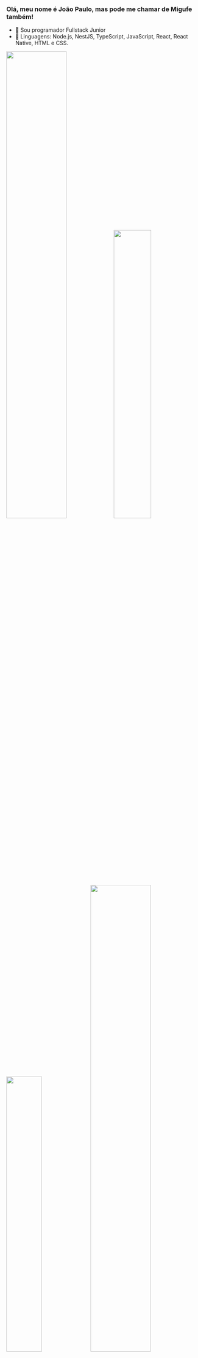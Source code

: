 ### Olá, meu nome é João Paulo, mas pode me chamar de Migufe também!

- 🔭 Sou programador Fullstack Junior
- 🌱 Linguagens: Node.js, NestJS, TypeScript, JavaScript, React, React Native, HTML e CSS.

<p align="left">
<img width="56%" src="https://github-readme-stats.vercel.app/api?username=DevJpFarias&hide=contribs,prs&count_private=true&include_all_commits=true&show_icons=true&theme=dracula&icon_color=DAD3AF&hide_border=true&border_radius=15&bg_color=0d1117"/><img width="44%" src="http://github-readme-streak-stats.herokuapp.com?user=DevJpFarias&theme=dracula&hide_border=true&date_format=M%20j%5B%2C%20Y%5D&background=0D1117&sideNums=FFF"/>
<img width="43%" src="https://github-readme-stats.vercel.app/api/top-langs?username=DevJpFarias&count_private=true&include_all_commits=true&hide=c%23&langs_count=6&show_icons=true&theme=dracula&icon_color=DAD3AF&layout=compact&hide_border=true&border_radius=15&bg_color=0d1117"/>
<img width="56%" src="https://github-readme-activity-graph.cyclic.app/graph?username=DevJpFarias&bg_color=0f1116&color=7fd6f9&line=ff6d95&point=ffffff&area=true&hide_border=true)](https://github.com/ashutosh00710/github-readme-activity-graph"/></a>
</p>

## about.me
<p align="justify">
Meu nome é João Paulo Farias, tenho 20 anos e sou Desenvolvedor Fullstack Junior. Tenho experiência participando de dois projetos como Desenvolvedor Backend utilizando NodeJS, NestJS, TypeScript e JavaScript. Estou aprendendo Desenvolvimento Frontend com HTML, CSS, JS, ReactJS e React Native.
</p>

## techs && skills
<p align="justify">
 <img alt="Typescript" src="https://img.shields.io/badge/typescript-%230d1117.svg?style=for-the-badge&logo=typescript"/>
 <!-- <img alt="Next.js" src="https://img.shields.io/badge/Next-%230d1117?style=for-the-badge&logo=next.js"/> -->
 <img alt="React.js" src="https://img.shields.io/badge/react-%230d1117.svg?style=for-the-badge&logo=react"/>
 <!-- <img alt="SASS" src="https://img.shields.io/badge/sass-%230d1117.svg?style=for-the-badge&logo=sass"/>
 <!-- <img alt="Material UI" src="https://img.shields.io/badge/mui-%230d1117.svg?style=for-the-badge&logo=mui"/> -->
 <!-- <img alt="Tailwind CSS" src="https://img.shields.io/badge/tailwindcss-%230d1117?style=for-the-badge&logo=tailwindcss"/> -->
 <img alt="Javascript" src="https://img.shields.io/badge/javascript-%230d1117.svg?style=for-the-badge&logo=javascript"/>
 <img alt="HTML" src="https://img.shields.io/badge/html5-%230d1117.svg?style=for-the-badge&logo=html5"/>
 <img alt="CSS" src="https://img.shields.io/badge/css3-%230d1117.svg?style=for-the-badge&logo=css3&logoColor=1572B6"/>
 <!-- <img alt="Vue.js" src="https://img.shields.io/badge/vuejs-%230d1117.svg?style=for-the-badge&logo=vuedotjs"/> -->
 <img alt="Vite" src="https://img.shields.io/badge/vite-%230d1117.svg?style=for-the-badge&logo=vite&logoColor=%23646CFF"/> 
 <!-- <img alt="Nuxt" src="https://img.shields.io/badge/nuxt-%230d1117.svg?style=for-the-badge&logo=nuxtdotjs"/> -->
 <!-- <img alt="Bootstrap CSS" src="https://img.shields.io/badge/bootstrap-%230d1117?style=for-the-badge&logo=bootstrap"/> -->
 <!-- <img alt="Bulma" src="https://img.shields.io/badge/bulma-%230d1117?style=for-the-badge&logo=bulma"/> -->
 <!-- <img alt="Blazor" src="https://img.shields.io/badge/blazor-%230d1117.svg?style=for-the-badge&logo=blazor&logoColor=5b2d8f"/> -->
 <!-- <img alt="C#" src="https://img.shields.io/badge/C%23-%230d1117?style=for-the-badge&logo=c-sharp"/> -->
 <!-- <img alt="Unity" src="https://img.shields.io/badge/unity-%230d1117.svg?style=for-the-badge&logo=unity"/> -->
 <!-- <img alt="Vercel" src="https://img.shields.io/badge/vercel-%230d1117.svg?style=for-the-badge&logo=vercel"/> -->
</p>
 
## social && contact
<p align="justify">
 <a href="https://www.linkedin.com/in/joao-paulo-farias/"><img src="https://img.shields.io/badge/linkedin-%230d1117.svg?style=for-the-badge&logo=linkedin&logoColor=0077B5"/></a>
 <a href="https://www.instagram.com/joaopaulo.migufe/"><img src="https://img.shields.io/badge/joaopaulo.migufe-%230d1117.svg?style=for-the-badge&logo=Instagram&logoColor=#E4405F"/></a>
 <a href="https://twitter.com/DevJpFarias"><img src="https://img.shields.io/badge/@DevJpFarias-%230d1117.svg?style=for-the-badge&logo=Twitter&logoColor=#1DA1F2"/></a>
</p>
 
</div>

